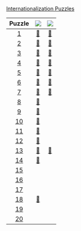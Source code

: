 [Internationali­zation Puzzles](https://i18n-puzzles.com/)

<!-- @BEGIN:Puzzles -->
| Puzzle | ![](https://progress-bar.xyz/15?title=java&scale=20&suffix=/20&progress_background=ff3300) | ![](https://progress-bar.xyz/8?title=python3&scale=20&suffix=/20&progress_background=ff3300) |
| :---: | :---: | :---: |
|[1](https://i18n-puzzles.com/puzzle/1)|[👑](src/main/java/com/github/pareronia/i18n_puzzles/Puzzle2025_01.java)|[👑](src/main/python/Puzzle2025_01.py)|
|[2](https://i18n-puzzles.com/puzzle/2)|[👑](src/main/java/com/github/pareronia/i18n_puzzles/Puzzle2025_02.java)|[👑](src/main/python/Puzzle2025_02.py)|
|[3](https://i18n-puzzles.com/puzzle/3)|[👑](src/main/java/com/github/pareronia/i18n_puzzles/Puzzle2025_03.java)|[👑](src/main/python/Puzzle2025_03.py)|
|[4](https://i18n-puzzles.com/puzzle/4)|[👑](src/main/java/com/github/pareronia/i18n_puzzles/Puzzle2025_04.java)|[👑](src/main/python/Puzzle2025_04.py)|
|[5](https://i18n-puzzles.com/puzzle/5)|[👑](src/main/java/com/github/pareronia/i18n_puzzles/Puzzle2025_05.java)|[👑](src/main/python/Puzzle2025_05.py)|
|[6](https://i18n-puzzles.com/puzzle/6)|[👑](src/main/java/com/github/pareronia/i18n_puzzles/Puzzle2025_06.java)|[👑](src/main/python/Puzzle2025_06.py)|
|[7](https://i18n-puzzles.com/puzzle/7)|[👑](src/main/java/com/github/pareronia/i18n_puzzles/Puzzle2025_07.java)|[👑](src/main/python/Puzzle2025_07.py)|
|[8](https://i18n-puzzles.com/puzzle/8)|[👑](src/main/java/com/github/pareronia/i18n_puzzles/Puzzle2025_08.java)||
|[9](https://i18n-puzzles.com/puzzle/9)|[👑](src/main/java/com/github/pareronia/i18n_puzzles/Puzzle2025_09.java)||
|[10](https://i18n-puzzles.com/puzzle/10)|[👑](src/main/java/com/github/pareronia/i18n_puzzles/Puzzle2025_10.java)||
|[11](https://i18n-puzzles.com/puzzle/11)|[👑](src/main/java/com/github/pareronia/i18n_puzzles/Puzzle2025_11.java)||
|[12](https://i18n-puzzles.com/puzzle/12)|[👑](src/main/java/com/github/pareronia/i18n_puzzles/Puzzle2025_12.java)||
|[13](https://i18n-puzzles.com/puzzle/13)|[👑](src/main/java/com/github/pareronia/i18n_puzzles/Puzzle2025_13.java)|[👑](src/main/python/Puzzle2025_13.py)|
|[14](https://i18n-puzzles.com/puzzle/14)|[👑](src/main/java/com/github/pareronia/i18n_puzzles/Puzzle2025_14.java)||
|[15](https://i18n-puzzles.com/puzzle/15)|||
|[16](https://i18n-puzzles.com/puzzle/16)|||
|[17](https://i18n-puzzles.com/puzzle/17)|||
|[18](https://i18n-puzzles.com/puzzle/18)|[👑](src/main/java/com/github/pareronia/i18n_puzzles/Puzzle2025_18.java)||
|[19](https://i18n-puzzles.com/puzzle/19)|||
|[20](https://i18n-puzzles.com/puzzle/20)|||
<!-- @END:Puzzles -->
